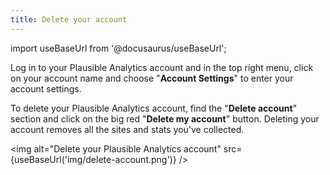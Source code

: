 ```yaml
---
title: Delete your account
---
```


import useBaseUrl from '@docusaurus/useBaseUrl';

Log in to your Plausible Analytics account and in the top right menu, click on your account name and choose "**Account Settings**" to enter your account settings.

To delete your Plausible Analytics account, find the "**Delete account**" section and click on the big red "**Delete my account**" button. Deleting your account removes all the sites and stats you've collected.

<img alt="Delete your Plausible Analytics account" src={useBaseUrl('img/delete-account.png')} />
